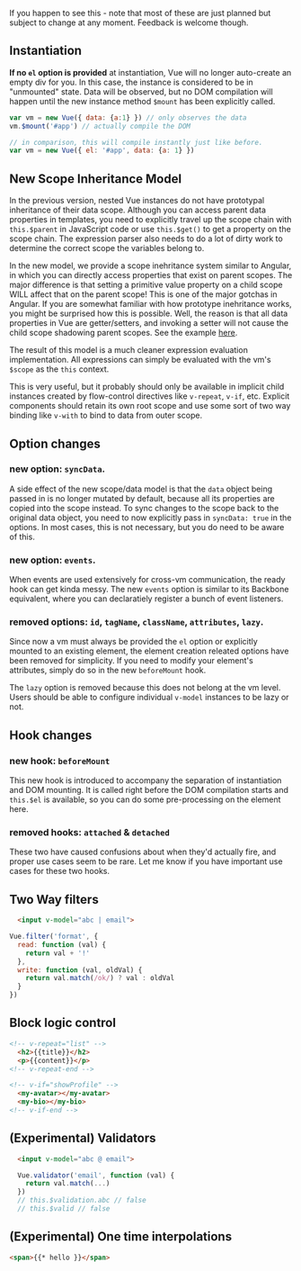 If you happen to see this - note that most of these are just planned but subject to change at any moment. Feedback is welcome though.

## Instantiation

**If no `el` option is provided** at instantiation, Vue will no longer auto-create an empty div for you. In this case, the instance is considered to be in "unmounted" state. Data will be observed, but no DOM compilation will happen until the new instance method `$mount` has been explicitly called.

``` js
var vm = new Vue({ data: {a:1} }) // only observes the data
vm.$mount('#app') // actually compile the DOM

// in comparison, this will compile instantly just like before.
var vm = new Vue({ el: '#app', data: {a: 1} })
```

## New Scope Inheritance Model

In the previous version, nested Vue instances do not have prototypal inheritance of their data scope. Although you can access parent data properties in templates, you need to explicitly travel up the scope chain with `this.$parent` in JavaScript code or use `this.$get()` to get a property on the scope chain. The expression parser also needs to do a lot of dirty work to determine the correct scope the variables belong to.

In the new model, we provide a scope inehritance system similar to Angular, in which you can directly access properties that exist on parent scopes. The major difference is that setting a primitive value property on a child scope WILL affect that on the parent scope! This is one of the major gotchas in Angular. If you are somewhat familiar with how prototype inehritance works, you might be surprised how this is possible. Well, the reason is that all data properties in Vue are getter/setters, and invoking a setter will not cause the child scope shadowing parent scopes. See the example [here](http://jsfiddle.net/yyx990803/Px2n6/).

The result of this model is a much cleaner expression evaluation implementation. All expressions can simply be evaluated with the vm's `$scope` as the `this` context.

This is very useful, but it probably should only be available in implicit child instances created by flow-control directives like `v-repeat`, `v-if`, etc. Explicit components should retain its own root scope and use some sort of two way binding like `v-with` to bind to data from outer scope.

## Option changes

### new option: `syncData`.

A side effect of the new scope/data model is that the `data` object being passed in is no longer mutated by default, because all its properties are copied into the scope instead. To sync changes to the scope back to the original data object, you need to now explicitly pass in  `syncData: true` in the options. In most cases, this is not necessary, but you do need to be aware of this.

### new option: `events`.

When events are used extensively for cross-vm communication, the ready hook can get kinda messy. The new `events` option is similar to its Backbone equivalent, where you can declaratiely register a bunch of event listeners.

### removed options: `id`, `tagName`, `className`, `attributes`, `lazy`.

Since now a vm must always be provided the `el` option or explicitly mounted to an existing element, the element creation releated options have been removed for simplicity. If you need to modify your element's attributes, simply do so in the new `beforeMount` hook.

The `lazy` option is removed because this does not belong at the vm level. Users should be able to configure individual `v-model` instances to be lazy or not.

## Hook changes

### new hook: `beforeMount`

This new hook is introduced to accompany the separation of instantiation and DOM mounting. It is called right before the DOM compilation starts and `this.$el` is available, so you can do some pre-processing on the element here.

### removed hooks: `attached` & `detached`

These two have caused confusions about when they'd actually fire, and proper use cases seem to be rare. Let me know if you have important use cases for these two hooks.

## Two Way filters

``` html
  <input v-model="abc | email">
```

``` js
Vue.filter('format', {
  read: function (val) {
    return val + '!'
  },
  write: function (val, oldVal) {
    return val.match(/ok/) ? val : oldVal
  }
})
```

## Block logic control

``` html
<!-- v-repeat="list" -->
  <h2>{{title}}</h2>
  <p>{{content}}</p>
<!-- v-repeat-end -->
```

``` html
<!-- v-if="showProfile" -->
  <my-avatar></my-avatar>
  <my-bio></my-bio>
<!-- v-if-end -->
```

## (Experimental) Validators

``` html
  <input v-model="abc @ email">
```

``` js
  Vue.validator('email', function (val) {
    return val.match(...)
  })
  // this.$validation.abc // false
  // this.$valid // false
```

## (Experimental) One time interpolations

``` html
<span>{{* hello }}</span>
```